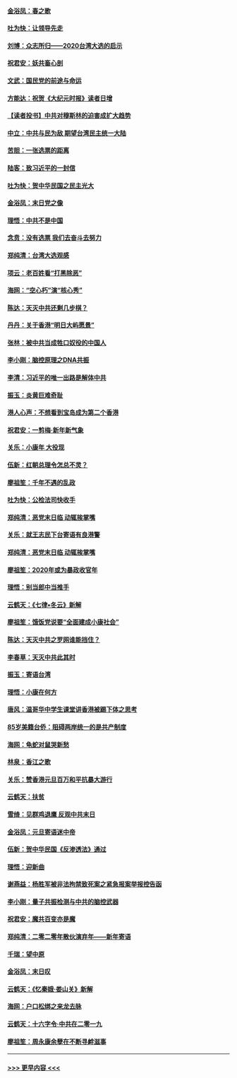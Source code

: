 #### [金浴凤：春之歌](../pages/nsc993/n11797687.md?t=01170455) 
#### [吐为快：让领导先走](../pages/nsc993/n11797512.md?t=01170455) 
#### [刘博：众志所归——2020台湾大选的启示](../pages/nsc993/n11796878.md?t=01170455) 
#### [祝君安：妖共畜心剖](../pages/nsc993/n11794273.md?t=01170455) 
#### [文武：国民党的前途与命运](../pages/nsc993/n11794198.md?t=01170455) 
#### [方能达：祝贺《大纪元时报》读者日增](../pages/nsc993/n11793807.md?t=01170455) 
#### [【读者投书】中共对穆斯林的迫害成扩大趋势](../pages/nsc993/n11791371.md?t=01170455) 
#### [中立：中共与民为敌 期望台湾民主统一大陆](../pages/nsc993/n11790392.md?t=01170455) 
#### [苦胆：一张选票的距离](../pages/nsc993/n11788914.md?t=01170455) 
#### [陆客：致习近平的一封信](../pages/nsc993/n11788867.md?t=01170455) 
#### [吐为快：贺中华民国之民主光大](../pages/nsc993/n11788618.md?t=01170455) 
#### [金浴凤：末日党之像](../pages/nsc993/n11787475.md?t=01170455) 
#### [理悟：中共不是中国](../pages/nsc993/n11787463.md?t=01170455) 
#### [念贲：没有选票  我们去奋斗去努力](../pages/nsc993/n11787398.md?t=01170455) 
#### [郑纯清：台湾大选观感](../pages/nsc993/n11786210.md?t=01170455) 
#### [项云：老百姓看“打黑除恶”](../pages/nsc993/n11785398.md?t=01170455) 
#### [海网：“空心朽”演“核心秀”](../pages/nsc993/n11783874.md?t=01170455) 
#### [陈达：天灭中共还剩几步棋？](../pages/nsc993/n11783719.md?t=01170455) 
#### [丹丹：关于香港“明日大屿愿景”](../pages/nsc993/n11783273.md?t=01170455) 
#### [张林：被中共当成牲口奴役的中国人](../pages/nsc993/n11782397.md?t=01170455) 
#### [李小刚：脑控原理之DNA共振](../pages/nsc993/n11780962.md?t=01170455) 
#### [李清：习近平的唯一出路是解体中共](../pages/nsc993/n11780866.md?t=01170455) 
#### [振玉：炎黄巨难奇耻](../pages/nsc993/n11779632.md?t=01170455) 
#### [港人心声：不想看到宝岛成为第二个香港](../pages/nsc993/n11778817.md?t=01170455) 
#### [祝君安：一剪梅‧新年新气象](../pages/nsc993/n11776340.md?t=01170455) 
#### [关乐：小康年 大役现](../pages/nsc993/n11774213.md?t=01170455) 
#### [伍新：红朝总理令怎总不灵？](../pages/nsc993/n11770813.md?t=01170455) 
#### [廖祖笙：千年不遇的乱政](../pages/nsc993/n11770373.md?t=01170455) 
#### [吐为快：公检法司快收手](../pages/nsc993/n11770359.md?t=01170455) 
#### [郑纯清：恶党末日临 动辄挨掌嘴](../pages/nsc993/n11769912.md?t=01170455) 
#### [关乐：就王志民下台寄语有良港警](../pages/nsc993/n11769903.md?t=01170455) 
#### [郑纯清：恶党末日临 动辄挨掌嘴](../pages/nsc993/n11769356.md?t=01170455) 
#### [廖祖笙：2020年或为暴政收官年](../pages/nsc993/n11768216.md?t=01170455) 
#### [理悟：别当郎中当推手](../pages/nsc993/n11768243.md?t=01170455) 
#### [云鹤天：《七律▪冬云》新解](../pages/nsc993/n11768204.md?t=01170455) 
#### [廖祖笙：饿饭党说要“全面建成小康社会”](../pages/nsc993/n11767482.md?t=01170455) 
#### [陈达：天灭中共之罗网谁能挡住？](../pages/nsc993/n11767465.md?t=01170455) 
#### [李春草：天灭中共此其时](../pages/nsc993/n11767452.md?t=01170455) 
#### [振玉：寄语台湾](../pages/nsc993/n11767432.md?t=01170455) 
#### [理悟：小康在何方](../pages/nsc993/n11767394.md?t=01170455) 
#### [唐风：温哥华中学生课堂讲香港被踢下体之思考](../pages/nsc993/n11766848.md?t=01170455) 
#### [85岁美籍台侨：阻碍两岸统一的是共产制度](../pages/nsc993/n11765043.md?t=01170455) 
#### [海网：龟蛇对鼠哭新愁](../pages/nsc993/n11764895.md?t=01170455) 
#### [林泉：香江之歌](../pages/nsc993/n11764415.md?t=01170455) 
#### [关乐：赞香港元旦百万和平抗暴大游行](../pages/nsc993/n11764382.md?t=01170455) 
#### [云鹤天：扶贫](../pages/nsc993/n11764245.md?t=01170455) 
#### [雪绮：见群鸡退鹰  反观中共末日](../pages/nsc993/n11762112.md?t=01170455) 
#### [金浴凤：元旦寄语迷中帝](../pages/nsc993/n11761788.md?t=01170455) 
#### [伍新：贺中华民国《反渗透法》通过](../pages/nsc993/n11761994.md?t=01170455) 
#### [理悟：迎新曲](../pages/nsc993/n11761152.md?t=01170455) 
#### [谢燕益：杨胜军被非法拘禁致死案之紧急报案举报控告函](../pages/nsc993/n11756134.md?t=01170455) 
#### [李小刚：量子共振检测与中共的脑控武器](../pages/nsc993/n11754518.md?t=01170455) 
#### [祝君安：魔共百变亦是魔](../pages/nsc993/n11754469.md?t=01170455) 
#### [郑纯清：二零二零年散伙演弃年——新年寄语](../pages/nsc993/n11754195.md?t=01170455) 
#### [千瑞：望中原](../pages/nsc993/n11754159.md?t=01170455) 
#### [金浴凤：末日叹](../pages/nsc993/n11752359.md?t=01170455) 
#### [云鹤天：《忆秦娥‧娄山关》新解](../pages/nsc993/n11752348.md?t=01170455) 
#### [海网：户口松绑之来龙去脉](../pages/nsc993/n11752328.md?t=01170455) 
#### [云鹤天：十六字令‧中共在二零一九](../pages/nsc993/n11752305.md?t=01170455) 
#### [廖祖笙：周永康余孽在不断寻衅滋事](../pages/nsc993/n11751013.md?t=01170455) 

----
#### [ >>> 更早内容 <<< ](../indexes/nsc993-earlier.md)
